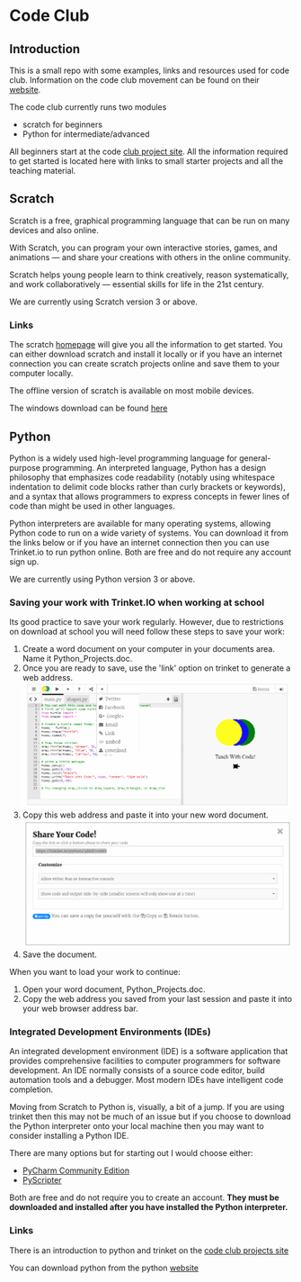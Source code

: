 # Code Club
## Introduction
This is a small repo with some examples, links and resources used for code club.  Information on the code club movement can be found on their [website](https://www.codeclub.org.uk/).

The code club currently runs two modules
* scratch for beginners
* Python for intermediate/advanced

All beginners start at the code [club project site](https://codeclubprojects.org/en-GB/).  All the information required to get started is located here with links to small starter projects and all the teaching material.

## Scratch
Scratch is a free, graphical programming language that can be run on many devices and also online.

With Scratch, you can program your own interactive stories, games, and animations — and share your creations with others in the online community.

Scratch helps young people learn to think creatively, reason systematically, and work collaboratively — essential skills for life in the 21st century.

We are currently using Scratch version 3 or above.

### Links
The scratch [homepage](https://scratch.mit.edu/) will give you all the information to get started. You can either download scratch and install it locally or if you have an internet connection you can create scratch projects online and save them to your computer locally.

The offline version of scratch is available on most mobile devices.

The windows download can be found [here](https://scratch.mit.edu/download)

## Python
Python is a widely used high-level programming language for general-purpose programming. An interpreted language, Python has a design philosophy that emphasizes code readability (notably using whitespace indentation to delimit code blocks rather than curly brackets or keywords), and a syntax that allows programmers to express concepts in fewer lines of code than might be used in other languages.

Python interpreters are available for many operating systems, allowing Python code to run on a wide variety of systems. You can download it from the links below or if you have an internet connection then you can use Trinket.io to run python online.  Both are free and do not require any account sign up.

We are currently using Python version 3 or above.

### Saving your work with Trinket.IO when working at school
Its good practice to save your work regularly.  However, due to restrictions on download at school you will need follow these steps to save your work:
1.  Create a word document on your computer in your documents area.  Name it Python_Projects.doc.
2.  Once you are ready to save, use the 'link' option on trinket to generate a web address.
    ![Trinket 1](images/trinket1.PNG "Trinket 1")
3.  Copy this web address and paste it into your new word document.
    ![Trinket 2](images/trinket2.PNG "Trinket 2")
4.  Save the document.

When you want to load your work to continue:
1.  Open your word document, Python_Projects.doc.
2.  Copy the web address you saved from your last session and paste it into your web browser address bar.

### Integrated Development Environments (IDEs)
An integrated development environment (IDE) is a software application that provides comprehensive facilities to computer programmers for software development. An IDE normally consists of a source code editor, build automation tools and a debugger. Most modern IDEs have intelligent code completion.

Moving from Scratch to Python is, visually, a bit of a jump.  If you are using trinket then this may not be much of an issue but if you choose to download the Python interpreter onto your local machine then you may want to consider installing a Python IDE.

There are many options but for starting out I would choose either:
* [PyCharm Community Edition](https://www.jetbrains.com/pycharm/download/#section=windows)
* [PyScripter](https://sourceforge.net/projects/pyscripter/)

Both are free and do not require you to create an account.  **They must be downloaded and installed after you have installed the Python interpreter.**

### Links
There is an introduction to python and trinket on the [code club projects site](https://codeclubprojects.org/en-GB/resources/python-intro/)

You can download python from the python [website](https://www.python.org/)

